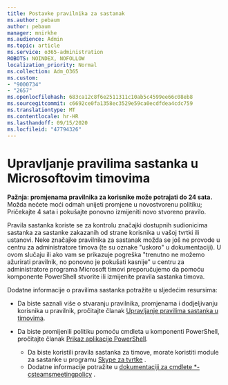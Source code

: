 ```yaml
---
title: Postavke pravilnika za sastanak
ms.author: pebaum
author: pebaum
manager: mnirkhe
ms.audience: Admin
ms.topic: article
ms.service: o365-administration
ROBOTS: NOINDEX, NOFOLLOW
localization_priority: Normal
ms.collection: Adm_O365
ms.custom:
- "9000734"
- "2657"
ms.openlocfilehash: 683ca12c8f6e2511311c10ab5c4599ee66c08eb8
ms.sourcegitcommit: c6692ce0fa1358ec3529e59ca0ecdfdea4cdc759
ms.translationtype: MT
ms.contentlocale: hr-HR
ms.lasthandoff: 09/15/2020
ms.locfileid: "47794326"
---
```

# <a name="manage-meeting-policies-in-microsoft-teams"></a>Upravljanje pravilima sastanka u Microsoftovim timovima

**Pažnja: promjenama pravilnika za korisnike može potrajati do 24 sata.** Možda nećete moći odmah unijeti promjene u novostvorenu politiku; Pričekajte 4 sata i pokušajte ponovno izmijeniti novo stvoreno pravilo.

Pravila sastanka koriste se za kontrolu značajki dostupnih sudionicima sastanka za sastanke zakazanih od strane korisnika u vašoj tvrtki ili ustanovi. Neke značajke pravilnika za sastanak možda se još ne provode u centru za administratore timova (te su oznake "uskoro" u dokumentaciji). U ovom slučaju ili ako vam se prikazuje pogreška "trenutno ne možemo ažurirati pravilnik, no ponovno je pokušati kasnije" u centru za administratore programa Microsoft timovi preporučujemo da pomoću komponente PowerShell stvorite ili izmijenite pravila sastanka timova. 

Dodatne informacije o pravilima sastanka potražite u sljedećim resursima:

- Da biste saznali više o stvaranju pravilnika, promjenama i dodjeljivanju korisnika u pravilnik, pročitajte članak [Upravljanje pravilima sastanka u timovima](https://docs.microsoft.com/microsoftteams/meeting-policies-in-teams).

- Da biste promijenili politiku pomoću cmdleta u komponenti PowerShell, pročitajte članak [Prikaz aplikacije PowerShell](https://docs.microsoft.com/microsoftteams/teams-powershell-overview). 
    - Da biste koristili pravila sastanka za timove, morate koristiti module za sastanke u programu [Skype za tvrtke](https://www.microsoft.com/download/details.aspx?id=39366) . 
    - Dodatne informacije potražite u [dokumentaciji za cmdlete *-csteamsmeetingpolicy](https://docs.microsoft.com/search/?search=CsTeamsMeetingPolicy&view=skype-ps) .

